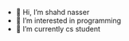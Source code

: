 - 👋 Hi, I’m shahd nasser
- 👀 I’m interested in programming 
- 🌱 I’m currently cs student 

<!---
Shody-cs/Shody-cs is a ✨ special ✨ repository because its `README.md` (this file) appears on your GitHub profile.
You can click the Preview link to take a look at your changes.
--->
